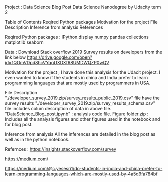 Project : Data Science Blog Post 
Data Science Nanodegree by Udacity term 2 

Table of Contents
Reqired Python packages
Motivation for the project
File Description
Inference from analysis
References

Reqired Python packages : 
IPython.display
numpy
pandas
collections
matplotlib
seaborn

Data : 
Download Stack overflow 2019 Survey results on developers from the link below
https://drive.google.com/open?id=1QOmVDpd8hcVYqqUXDXf68UMDWQZP0wQV

Motivation for the project ; 
I have done this analysis for the Udacit project. 
I even wanted to know if the students in china and India prefer to learn programming languages that are mostly used by programmers in USA.

File Description
 "./developer_survey_2019.zip/survey_results_public_2019.csv" file have the survey results
  "./developer_survey_2019.zip/survey_results_schema.csv" file includes colum description of data in above file.
   "DataScience_Blog_post.ipynb" : analysis code file.
   Figure folder.zip : Includes all the analysis figures and other figures used in the notebook and for blog post.


Inference from analysis
All the inferences are detailed in the blog post as well as in the python notebook.

Refernces : 
https://insights.stackoverflow.com/survey


https://medium.com/

https://medium.com/@c.yesesri1/do-students-in-india-and-china-prefer-to-learn-programming-languages-which-are-mostly-used-by-4a5d9fa784bf

